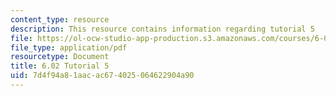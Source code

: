 ```yaml
---
content_type: resource
description: This resource contains information regarding tutorial 5
file: https://ol-ocw-studio-app-production.s3.amazonaws.com/courses/6-02-introduction-to-eecs-ii-digital-communication-systems-fall-2012/7d4f94a81aacac674025064622904a90_MIT6_02F12_tutor05.pdf
file_type: application/pdf
resourcetype: Document
title: 6.02 Tutorial 5
uid: 7d4f94a8-1aac-ac67-4025-064622904a90
---
```

